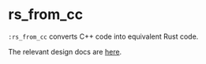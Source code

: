 # rs_from_cc

`:rs_from_cc` converts C++ code into equivalent Rust code.

The relevant design docs are [here](./docs/).
